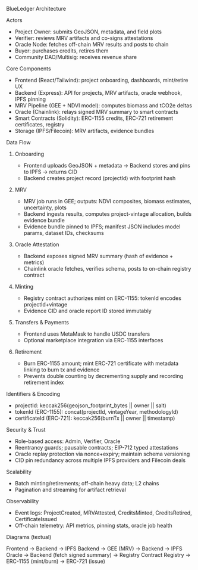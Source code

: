 BlueLedger Architecture

Actors

- Project Owner: submits GeoJSON, metadata, and field plots
- Verifier: reviews MRV artifacts and co-signs attestations
- Oracle Node: fetches off-chain MRV results and posts to chain
- Buyer: purchases credits, retires them
- Community DAO/Multisig: receives revenue share

Core Components

- Frontend (React/Tailwind): project onboarding, dashboards, mint/retire UX
- Backend (Express): API for projects, MRV artifacts, oracle webhook, IPFS pinning
- MRV Pipeline (GEE + NDVI model): computes biomass and tCO2e deltas
- Oracle (Chainlink): relays signed MRV summary to smart contracts
- Smart Contracts (Solidity): ERC-1155 credits, ERC-721 retirement certificates, registry
- Storage (IPFS/Filecoin): MRV artifacts, evidence bundles

Data Flow

1) Onboarding
   - Frontend uploads GeoJSON + metadata → Backend stores and pins to IPFS → returns CID
   - Backend creates project record (projectId) with footprint hash

2) MRV
   - MRV job runs in GEE; outputs: NDVI composites, biomass estimates, uncertainty, plots
   - Backend ingests results, computes project-vintage allocation, builds evidence bundle
   - Evidence bundle pinned to IPFS; manifest JSON includes model params, dataset IDs, checksums

3) Oracle Attestation
   - Backend exposes signed MRV summary (hash of evidence + metrics)
   - Chainlink oracle fetches, verifies schema, posts to on-chain registry contract

4) Minting
   - Registry contract authorizes mint on ERC-1155: tokenId encodes projectId+vintage
   - Evidence CID and oracle report ID stored immutably

5) Transfers & Payments
   - Frontend uses MetaMask to handle USDC transfers
   - Optional marketplace integration via ERC-1155 interfaces

6) Retirement
   - Burn ERC-1155 amount; mint ERC-721 certificate with metadata linking to burn tx and evidence
   - Prevents double counting by decrementing supply and recording retirement index

Identifiers & Encoding

- projectId: keccak256(geojson_footprint_bytes || owner || salt)
- tokenId (ERC-1155): concat(projectId, vintageYear, methodologyId)
- certificateId (ERC-721): keccak256(burnTx || owner || timestamp)

Security & Trust

- Role-based access: Admin, Verifier, Oracle
- Reentrancy guards; pausable contracts; EIP-712 typed attestations
- Oracle replay protection via nonce+expiry; maintain schema versioning
- CID pin redundancy across multiple IPFS providers and Filecoin deals

Scalability

- Batch minting/retirements; off-chain heavy data; L2 chains
- Pagination and streaming for artifact retrieval

Observability

- Event logs: ProjectCreated, MRVAttested, CreditsMinted, CreditsRetired, CertificateIssued
- Off-chain telemetry: API metrics, pinning stats, oracle job health

Diagrams (textual)

Frontend → Backend → IPFS
Backend → GEE (MRV) → Backend → IPFS
Oracle → Backend (fetch signed summary) → Registry Contract
Registry → ERC-1155 (mint/burn) → ERC-721 (issue)


